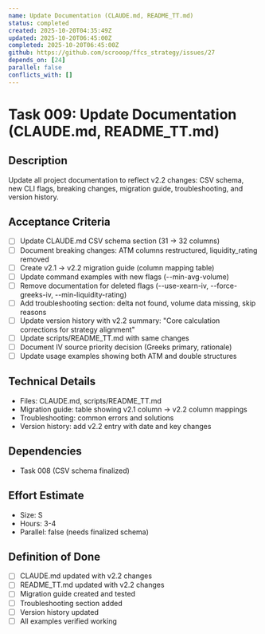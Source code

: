 ```yaml
---
name: Update Documentation (CLAUDE.md, README_TT.md)
status: completed
created: 2025-10-20T04:35:49Z
updated: 2025-10-20T06:45:00Z
completed: 2025-10-20T06:45:00Z
github: https://github.com/scrooop/ffcs_strategy/issues/27
depends_on: [24]
parallel: false
conflicts_with: []
---
```


# Task 009: Update Documentation (CLAUDE.md, README_TT.md)

## Description

Update all project documentation to reflect v2.2 changes: CSV schema, new CLI flags, breaking changes, migration guide, troubleshooting, and version history.

## Acceptance Criteria

- [ ] Update CLAUDE.md CSV schema section (31 → 32 columns)
- [ ] Document breaking changes: ATM columns restructured, liquidity_rating removed
- [ ] Create v2.1 → v2.2 migration guide (column mapping table)
- [ ] Update command examples with new flags (--min-avg-volume)
- [ ] Remove documentation for deleted flags (--use-xearn-iv, --force-greeks-iv, --min-liquidity-rating)
- [ ] Add troubleshooting section: delta not found, volume data missing, skip reasons
- [ ] Update version history with v2.2 summary: "Core calculation corrections for strategy alignment"
- [ ] Update scripts/README_TT.md with same changes
- [ ] Document IV source priority decision (Greeks primary, rationale)
- [ ] Update usage examples showing both ATM and double structures

## Technical Details

- Files: CLAUDE.md, scripts/README_TT.md
- Migration guide: table showing v2.1 column → v2.2 column mappings
- Troubleshooting: common errors and solutions
- Version history: add v2.2 entry with date and key changes

## Dependencies

- Task 008 (CSV schema finalized)

## Effort Estimate

- Size: S
- Hours: 3-4
- Parallel: false (needs finalized schema)

## Definition of Done

- [ ] CLAUDE.md updated with v2.2 changes
- [ ] README_TT.md updated with v2.2 changes
- [ ] Migration guide created and tested
- [ ] Troubleshooting section added
- [ ] Version history updated
- [ ] All examples verified working
